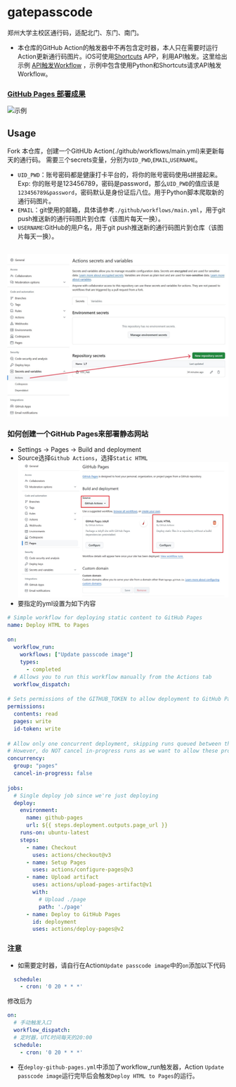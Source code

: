 # gatepasscode
郑州大学主校区通行码，适配北门、东门、南门。

* 本仓库的GitHub Action的触发器中不再包含定时器，本人只在需要时运行Action更新通行码图片。iOS可使用[Shortcuts](https://apps.apple.com/app/shortcuts/id915249334) APP，利用API触发。这里给出示例 [API触发Workflow](https://github.com/TorCroft/gatepasscode/blob/main/How-to-Run-Workflow-via-API.md) ，示例中包含使用Python和Shortcuts请求API触发Workflow。
### [GitHub Pages 部署成果](https://190854876.github.io/gatepasscode/)
![示例](https://github.com/TorCroft/gatepasscode/blob/main/README_IMAGES/WebsitePreview.png)

## Usage
Fork 本仓库，创建一个GitHUb Action(./github/workflows/main.yml)来更新每天的通行码。
需要三个secrets变量，分别为`UID_PWD`,`EMAIL`,`USERNAME`。
* `UID_PWD`：账号密码都是健康打卡平台的，将你的账号密码使用`&`拼接起来。<br>Exp: 你的账号是123456789，密码是password，那么`UID_PWD`的值应该是`123456789&password`，密码默认是身份证后八位。用于Python脚本爬取新的通行码图片。
* `EMAIL`：git使用的邮箱，具体请参考`./github/workflows/main.yml`，用于git push推送新的通行码图片到仓库（该图片每天一换）。
* `USERNAME`:GitHub的用户名，用于git push推送新的通行码图片到仓库（该图片每天一换）。

<br>![示例](https://github.com/TorCroft/gatepasscode/blob/main/README_IMAGES/secrets.jpg)

### 如何创建一个GitHub Pages来部署静态网站
* Settings -> Pages -> Build and deployment
* Source选择`Github Actions`，选择`Static HTML`<br>![](https://github.com/TorCroft/gatepasscode/blob/main/README_IMAGES/page.jpg)
* 要指定的yml设置为如下内容
``` yml
# Simple workflow for deploying static content to GitHub Pages
name: Deploy HTML to Pages

on:
  workflow_run:
    workflows: ["Update passcode image"]
    types:
      - completed
  # Allows you to run this workflow manually from the Actions tab
  workflow_dispatch:

# Sets permissions of the GITHUB_TOKEN to allow deployment to GitHub Pages
permissions:
  contents: read
  pages: write
  id-token: write

# Allow only one concurrent deployment, skipping runs queued between the run in-progress and latest queued.
# However, do NOT cancel in-progress runs as we want to allow these production deployments to complete.
concurrency:
  group: "pages"
  cancel-in-progress: false

jobs:
  # Single deploy job since we're just deploying
  deploy:
    environment:
      name: github-pages
      url: ${{ steps.deployment.outputs.page_url }}
    runs-on: ubuntu-latest
    steps:
      - name: Checkout
        uses: actions/checkout@v3
      - name: Setup Pages
        uses: actions/configure-pages@v3
      - name: Upload artifact
        uses: actions/upload-pages-artifact@v1
        with:
          # Upload ./page
          path: './page'
      - name: Deploy to GitHub Pages
        id: deployment
        uses: actions/deploy-pages@v2
```
### 注意
* 如需要定时器，请自行在Action`Update passcode image`中的`on`添加以下代码
``` yaml
  schedule:
    - cron: '0 20 * * *'
```
修改后为
``` yaml
on:
  # 手动触发入口
  workflow_dispatch:
  # 定时器，UTC时间每天的20:00
  schedule:
    - cron: '0 20 * * *'
```
* 在`deploy-github-pages.yml`中添加了workflow_run触发器，Action `Update passcode image`运行完毕后会触发`Deploy HTML to Pages`的运行。
